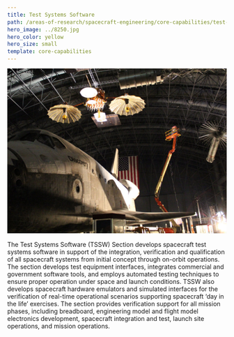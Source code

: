 ```yaml
---
title: Test Systems Software
path: /areas-of-research/spacecraft-engineering/core-capabilities/test-systems-software
hero_image: ../8250.jpg
hero_color: yellow
hero_size: small
template: core-capabilities
---
```

![Space Shuttle Discovery and Satellite](8246.jpg)

 The Test Systems Software (TSSW) Section develops spacecraft test systems software in support of the integration, verification and qualification of all spacecraft systems from initial concept through on-orbit operations. The section develops test equipment interfaces, integrates commercial and government software tools, and employs automated testing techniques to ensure proper operation under space and launch conditions. TSSW also develops spacecraft hardware emulators and simulated interfaces for the verification of real-time operational scenarios supporting spacecraft ‘day in the life’ exercises. The section provides verification support for all mission phases, including breadboard, engineering model and flight model electronics development, spacecraft integration and test, launch site operations, and mission operations.
